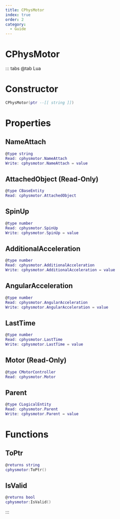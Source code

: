 ```yaml
---
title: CPhysMotor
index: true
order: 2
category:
  - Guide
---
```


# CPhysMotor

::: tabs
@tab Lua
# Constructor
```lua
CPhysMotor(ptr --[[ string ]])
```
# Properties
## NameAttach 
```lua
@type string
Read: cphysmotor.NameAttach
Write: cphysmotor.NameAttach = value
```
## AttachedObject (Read-Only)
```lua
@type CBaseEntity
Read: cphysmotor.AttachedObject
```
## SpinUp 
```lua
@type number
Read: cphysmotor.SpinUp
Write: cphysmotor.SpinUp = value
```
## AdditionalAcceleration 
```lua
@type number
Read: cphysmotor.AdditionalAcceleration
Write: cphysmotor.AdditionalAcceleration = value
```
## AngularAcceleration 
```lua
@type number
Read: cphysmotor.AngularAcceleration
Write: cphysmotor.AngularAcceleration = value
```
## LastTime 
```lua
@type number
Read: cphysmotor.LastTime
Write: cphysmotor.LastTime = value
```
## Motor (Read-Only)
```lua
@type CMotorController
Read: cphysmotor.Motor
```
## Parent 
```lua
@type CLogicalEntity
Read: cphysmotor.Parent
Write: cphysmotor.Parent = value
```
# Functions
## ToPtr
```lua
@returns string
cphysmotor:ToPtr()
```
## IsValid
```lua
@returns bool
cphysmotor:IsValid()
```

:::